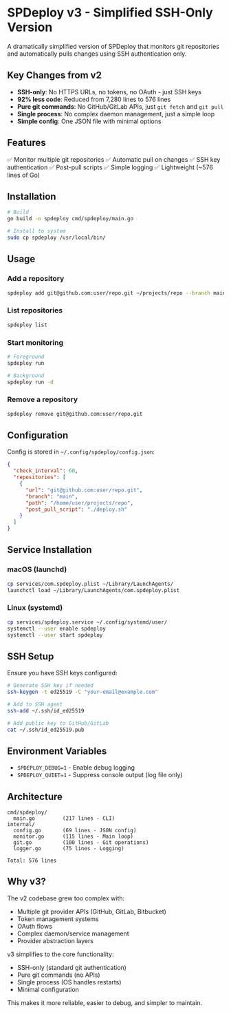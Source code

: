 # SPDeploy v3 - Simplified SSH-Only Version

A dramatically simplified version of SPDeploy that monitors git repositories and automatically pulls changes using SSH authentication only.

## Key Changes from v2

- **SSH-only**: No HTTPS URLs, no tokens, no OAuth - just SSH keys
- **92% less code**: Reduced from 7,280 lines to 576 lines
- **Pure git commands**: No GitHub/GitLab APIs, just `git fetch` and `git pull`
- **Single process**: No complex daemon management, just a simple loop
- **Simple config**: One JSON file with minimal options

## Features

✅ Monitor multiple git repositories
✅ Automatic pull on changes
✅ SSH key authentication
✅ Post-pull scripts
✅ Simple logging
✅ Lightweight (~576 lines of Go)

## Installation

```bash
# Build
go build -o spdeploy cmd/spdeploy/main.go

# Install to system
sudo cp spdeploy /usr/local/bin/
```

## Usage

### Add a repository
```bash
spdeploy add git@github.com:user/repo.git ~/projects/repo --branch main
```

### List repositories
```bash
spdeploy list
```

### Start monitoring
```bash
# Foreground
spdeploy run

# Background
spdeploy run -d
```

### Remove a repository
```bash
spdeploy remove git@github.com:user/repo.git
```

## Configuration

Config is stored in `~/.config/spdeploy/config.json`:

```json
{
  "check_interval": 60,
  "repositories": [
    {
      "url": "git@github.com:user/repo.git",
      "branch": "main",
      "path": "/home/user/projects/repo",
      "post_pull_script": "./deploy.sh"
    }
  ]
}
```

## Service Installation

### macOS (launchd)
```bash
cp services/com.spdeploy.plist ~/Library/LaunchAgents/
launchctl load ~/Library/LaunchAgents/com.spdeploy.plist
```

### Linux (systemd)
```bash
cp services/spdeploy.service ~/.config/systemd/user/
systemctl --user enable spdeploy
systemctl --user start spdeploy
```

## SSH Setup

Ensure you have SSH keys configured:

```bash
# Generate SSH key if needed
ssh-keygen -t ed25519 -C "your-email@example.com"

# Add to SSH agent
ssh-add ~/.ssh/id_ed25519

# Add public key to GitHub/GitLab
cat ~/.ssh/id_ed25519.pub
```

## Environment Variables

- `SPDEPLOY_DEBUG=1` - Enable debug logging
- `SPDEPLOY_QUIET=1` - Suppress console output (log file only)

## Architecture

```
cmd/spdeploy/
  main.go         (217 lines - CLI)
internal/
  config.go       (69 lines - JSON config)
  monitor.go      (115 lines - Main loop)
  git.go          (100 lines - Git operations)
  logger.go       (75 lines - Logging)

Total: 576 lines
```

## Why v3?

The v2 codebase grew too complex with:
- Multiple git provider APIs (GitHub, GitLab, Bitbucket)
- Token management systems
- OAuth flows
- Complex daemon/service management
- Provider abstraction layers

v3 simplifies to the core functionality:
- SSH-only (standard git authentication)
- Pure git commands (no APIs)
- Single process (OS handles restarts)
- Minimal configuration

This makes it more reliable, easier to debug, and simpler to maintain.